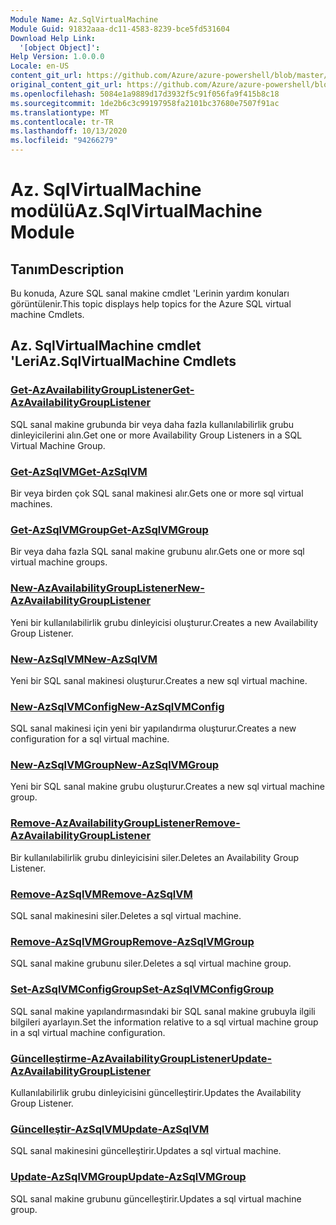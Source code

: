 ```yaml
---
Module Name: Az.SqlVirtualMachine
Module Guid: 91832aaa-dc11-4583-8239-bce5fd531604
Download Help Link:
  '[object Object]': 
Help Version: 1.0.0.0
Locale: en-US
content_git_url: https://github.com/Azure/azure-powershell/blob/master/src/SqlVirtualMachine/SqlVirtualMachine/help/Az.SqlVirtualMachine.md
original_content_git_url: https://github.com/Azure/azure-powershell/blob/master/src/SqlVirtualMachine/SqlVirtualMachine/help/Az.SqlVirtualMachine.md
ms.openlocfilehash: 5084e1a9889d17d3932f5c91f056fa9f415b8c18
ms.sourcegitcommit: 1de2b6c3c99197958fa2101bc37680e7507f91ac
ms.translationtype: MT
ms.contentlocale: tr-TR
ms.lasthandoff: 10/13/2020
ms.locfileid: "94266279"
---
```

# <span data-ttu-id="add34-101">Az. SqlVirtualMachine modülü</span><span class="sxs-lookup"><span data-stu-id="add34-101">Az.SqlVirtualMachine Module</span></span>
## <span data-ttu-id="add34-102">Tanım</span><span class="sxs-lookup"><span data-stu-id="add34-102">Description</span></span>
<span data-ttu-id="add34-103">Bu konuda, Azure SQL sanal makine cmdlet 'Lerinin yardım konuları görüntülenir.</span><span class="sxs-lookup"><span data-stu-id="add34-103">This topic displays help topics for the Azure SQL virtual machine Cmdlets.</span></span>

## <span data-ttu-id="add34-104">Az. SqlVirtualMachine cmdlet 'Leri</span><span class="sxs-lookup"><span data-stu-id="add34-104">Az.SqlVirtualMachine Cmdlets</span></span>
### [<span data-ttu-id="add34-105">Get-AzAvailabilityGroupListener</span><span class="sxs-lookup"><span data-stu-id="add34-105">Get-AzAvailabilityGroupListener</span></span>](Get-AzAvailabilityGroupListener.md)
<span data-ttu-id="add34-106">SQL sanal makine grubunda bir veya daha fazla kullanılabilirlik grubu dinleyicilerini alın.</span><span class="sxs-lookup"><span data-stu-id="add34-106">Get one or more Availability Group Listeners in a SQL Virtual Machine Group.</span></span>

### [<span data-ttu-id="add34-107">Get-AzSqlVM</span><span class="sxs-lookup"><span data-stu-id="add34-107">Get-AzSqlVM</span></span>](Get-AzSqlVM.md)
<span data-ttu-id="add34-108">Bir veya birden çok SQL sanal makinesi alır.</span><span class="sxs-lookup"><span data-stu-id="add34-108">Gets one or more sql virtual machines.</span></span>

### [<span data-ttu-id="add34-109">Get-AzSqlVMGroup</span><span class="sxs-lookup"><span data-stu-id="add34-109">Get-AzSqlVMGroup</span></span>](Get-AzSqlVMGroup.md)
<span data-ttu-id="add34-110">Bir veya daha fazla SQL sanal makine grubunu alır.</span><span class="sxs-lookup"><span data-stu-id="add34-110">Gets one or more sql virtual machine groups.</span></span>

### [<span data-ttu-id="add34-111">New-AzAvailabilityGroupListener</span><span class="sxs-lookup"><span data-stu-id="add34-111">New-AzAvailabilityGroupListener</span></span>](New-AzAvailabilityGroupListener.md)
<span data-ttu-id="add34-112">Yeni bir kullanılabilirlik grubu dinleyicisi oluşturur.</span><span class="sxs-lookup"><span data-stu-id="add34-112">Creates a new Availability Group Listener.</span></span>

### [<span data-ttu-id="add34-113">New-AzSqlVM</span><span class="sxs-lookup"><span data-stu-id="add34-113">New-AzSqlVM</span></span>](New-AzSqlVM.md)
<span data-ttu-id="add34-114">Yeni bir SQL sanal makinesi oluşturur.</span><span class="sxs-lookup"><span data-stu-id="add34-114">Creates a new sql virtual machine.</span></span>

### [<span data-ttu-id="add34-115">New-AzSqlVMConfig</span><span class="sxs-lookup"><span data-stu-id="add34-115">New-AzSqlVMConfig</span></span>](New-AzSqlVMConfig.md)
<span data-ttu-id="add34-116">SQL sanal makinesi için yeni bir yapılandırma oluşturur.</span><span class="sxs-lookup"><span data-stu-id="add34-116">Creates a new configuration for a sql virtual machine.</span></span>

### [<span data-ttu-id="add34-117">New-AzSqlVMGroup</span><span class="sxs-lookup"><span data-stu-id="add34-117">New-AzSqlVMGroup</span></span>](New-AzSqlVMGroup.md)
<span data-ttu-id="add34-118">Yeni bir SQL sanal makine grubu oluşturur.</span><span class="sxs-lookup"><span data-stu-id="add34-118">Creates a new sql virtual machine group.</span></span>

### [<span data-ttu-id="add34-119">Remove-AzAvailabilityGroupListener</span><span class="sxs-lookup"><span data-stu-id="add34-119">Remove-AzAvailabilityGroupListener</span></span>](Remove-AzAvailabilityGroupListener.md)
<span data-ttu-id="add34-120">Bir kullanılabilirlik grubu dinleyicisini siler.</span><span class="sxs-lookup"><span data-stu-id="add34-120">Deletes an Availability Group Listener.</span></span>

### [<span data-ttu-id="add34-121">Remove-AzSqlVM</span><span class="sxs-lookup"><span data-stu-id="add34-121">Remove-AzSqlVM</span></span>](Remove-AzSqlVM.md)
<span data-ttu-id="add34-122">SQL sanal makinesini siler.</span><span class="sxs-lookup"><span data-stu-id="add34-122">Deletes a sql virtual machine.</span></span>

### [<span data-ttu-id="add34-123">Remove-AzSqlVMGroup</span><span class="sxs-lookup"><span data-stu-id="add34-123">Remove-AzSqlVMGroup</span></span>](Remove-AzSqlVMGroup.md)
<span data-ttu-id="add34-124">SQL sanal makine grubunu siler.</span><span class="sxs-lookup"><span data-stu-id="add34-124">Deletes a sql virtual machine group.</span></span>

### [<span data-ttu-id="add34-125">Set-AzSqlVMConfigGroup</span><span class="sxs-lookup"><span data-stu-id="add34-125">Set-AzSqlVMConfigGroup</span></span>](Set-AzSqlVMConfigGroup.md)
<span data-ttu-id="add34-126">SQL sanal makine yapılandırmasındaki bir SQL sanal makine grubuyla ilgili bilgileri ayarlayın.</span><span class="sxs-lookup"><span data-stu-id="add34-126">Set the information relative to a sql virtual machine group in a sql virtual machine configuration.</span></span>

### [<span data-ttu-id="add34-127">Güncelleştirme-AzAvailabilityGroupListener</span><span class="sxs-lookup"><span data-stu-id="add34-127">Update-AzAvailabilityGroupListener</span></span>](Update-AzAvailabilityGroupListener.md)
<span data-ttu-id="add34-128">Kullanılabilirlik grubu dinleyicisini güncelleştirir.</span><span class="sxs-lookup"><span data-stu-id="add34-128">Updates the Availability Group Listener.</span></span>

### [<span data-ttu-id="add34-129">Güncelleştir-AzSqlVM</span><span class="sxs-lookup"><span data-stu-id="add34-129">Update-AzSqlVM</span></span>](Update-AzSqlVM.md)
<span data-ttu-id="add34-130">SQL sanal makinesini güncelleştirir.</span><span class="sxs-lookup"><span data-stu-id="add34-130">Updates a sql virtual machine.</span></span>

### [<span data-ttu-id="add34-131">Update-AzSqlVMGroup</span><span class="sxs-lookup"><span data-stu-id="add34-131">Update-AzSqlVMGroup</span></span>](Update-AzSqlVMGroup.md)
<span data-ttu-id="add34-132">SQL sanal makine grubunu güncelleştirir.</span><span class="sxs-lookup"><span data-stu-id="add34-132">Updates a sql virtual machine group.</span></span>

